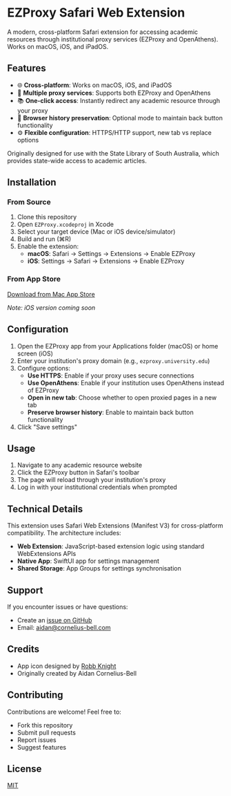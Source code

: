 # EZProxy Safari Web Extension

A modern, cross-platform Safari extension for accessing academic resources through institutional proxy services (EZProxy and OpenAthens). Works on macOS, iOS, and iPadOS.

## Features

- 🌐 **Cross-platform**: Works on macOS, iOS, and iPadOS
- 🔐 **Multiple proxy services**: Supports both EZProxy and OpenAthens
- 📚 **One-click access**: Instantly redirect any academic resource through your proxy
- 🔄 **Browser history preservation**: Optional mode to maintain back button functionality
- ⚙️ **Flexible configuration**: HTTPS/HTTP support, new tab vs replace options

Originally designed for use with the State Library of South Australia, which provides state-wide access to academic articles.

## Installation

### From Source

1. Clone this repository
2. Open `EZProxy.xcodeproj` in Xcode
3. Select your target device (Mac or iOS device/simulator)
4. Build and run (⌘R)
5. Enable the extension:
   - **macOS**: Safari → Settings → Extensions → Enable EZProxy
   - **iOS**: Settings → Safari → Extensions → Enable EZProxy

### From App Store

[Download from Mac App Store](https://apps.apple.com/au/app/ezproxy-for-safari/id1542011791?mt=12)

*Note: iOS version coming soon*

## Configuration

1. Open the EZProxy app from your Applications folder (macOS) or home screen (iOS)
2. Enter your institution's proxy domain (e.g., `ezproxy.university.edu`)
3. Configure options:
   - **Use HTTPS**: Enable if your proxy uses secure connections
   - **Use OpenAthens**: Enable if your institution uses OpenAthens instead of EZProxy
   - **Open in new tab**: Choose whether to open proxied pages in a new tab
   - **Preserve browser history**: Enable to maintain back button functionality
4. Click "Save settings"

## Usage

1. Navigate to any academic resource website
2. Click the EZProxy button in Safari's toolbar
3. The page will reload through your institution's proxy
4. Log in with your institutional credentials when prompted

## Technical Details

This extension uses Safari Web Extensions (Manifest V3) for cross-platform compatibility. The architecture includes:

- **Web Extension**: JavaScript-based extension logic using standard WebExtensions APIs
- **Native App**: SwiftUI app for settings management
- **Shared Storage**: App Groups for settings synchronisation

## Support

If you encounter issues or have questions:

- Create an [issue on GitHub](https://github.com/aidancornelius/EZProxy-Safari-App-Extension/issues)
- Email: aidan@cornelius-bell.com

## Credits

- App icon designed by [Robb Knight](https://github.com/rknightuk)
- Originally created by Aidan Cornelius-Bell

## Contributing

Contributions are welcome! Feel free to:

- Fork this repository
- Submit pull requests
- Report issues
- Suggest features

## License

[MIT](https://github.com/aidancornelius/EZProxy-Safari-App-Extension/blob/master/LICENSE)